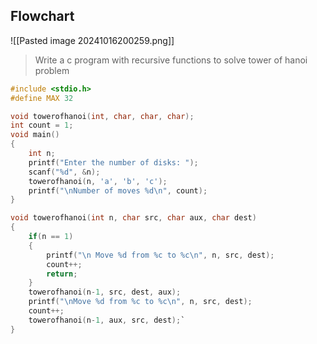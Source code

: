 ## Flowchart
![[Pasted image 20241016200259.png]]
> Write a c program with recursive functions to solve tower of hanoi problem
```c
#include <stdio.h>
#define MAX 32

void towerofhanoi(int, char, char, char);
int count = 1;
void main()
{
	int n;
	printf("Enter the number of disks: ");
	scanf("%d", &n);
	towerofhanoi(n, 'a', 'b', 'c');
	printf("\nNumber of moves %d\n", count);
}

void towerofhanoi(int n, char src, char aux, char dest)
{
	if(n == 1)
	{
		printf("\n Move %d from %c to %c\n", n, src, dest);
		count++;
		return;
	}
	towerofhanoi(n-1, src, dest, aux);
	printf("\nMove %d from %c to %c\n", n, src, dest);
	count++;
	towerofhanoi(n-1, aux, src, dest);`
}
```
